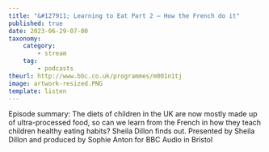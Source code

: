 ```yaml
---
title: "&#127911; Learning to Eat Part 2 – How the French do it"
published: true
date: 2023-06-29-07-00
taxonomy:
    category:
        - stream
    tag:
        - podcasts
theurl: http://www.bbc.co.uk/programmes/m001n1tj
image: artwork-resized.PNG
template: listen
---
```


Episode summary: The diets of children in the UK are now mostly made up of ultra-processed food, so can we learn from the French in how they teach children healthy eating habits? Sheila Dillon finds out. Presented by Sheila Dillon and produced by Sophie Anton for BBC Audio in Bristol
